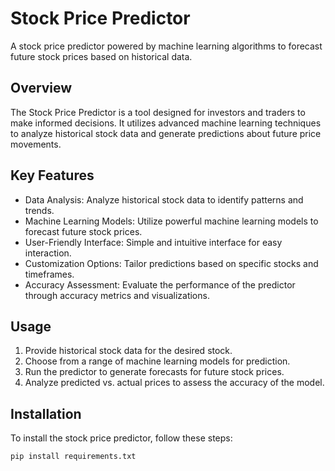 # Stock Price Predictor

A stock price predictor powered by machine learning algorithms to forecast future stock prices based on historical data.

## Overview

The Stock Price Predictor is a tool designed for investors and traders to make informed decisions. It utilizes advanced machine learning techniques to analyze historical stock data and generate predictions about future price movements.

## Key Features

- Data Analysis: Analyze historical stock data to identify patterns and trends.
- Machine Learning Models: Utilize powerful machine learning models to forecast future stock prices.
- User-Friendly Interface: Simple and intuitive interface for easy interaction.
- Customization Options: Tailor predictions based on specific stocks and timeframes.
- Accuracy Assessment: Evaluate the performance of the predictor through accuracy metrics and visualizations.

## Usage

1. Provide historical stock data for the desired stock.
2. Choose from a range of machine learning models for prediction.
3. Run the predictor to generate forecasts for future stock prices.
4. Analyze predicted vs. actual prices to assess the accuracy of the model.

## Installation

To install the stock price predictor, follow these steps:

```bash
pip install requirements.txt
